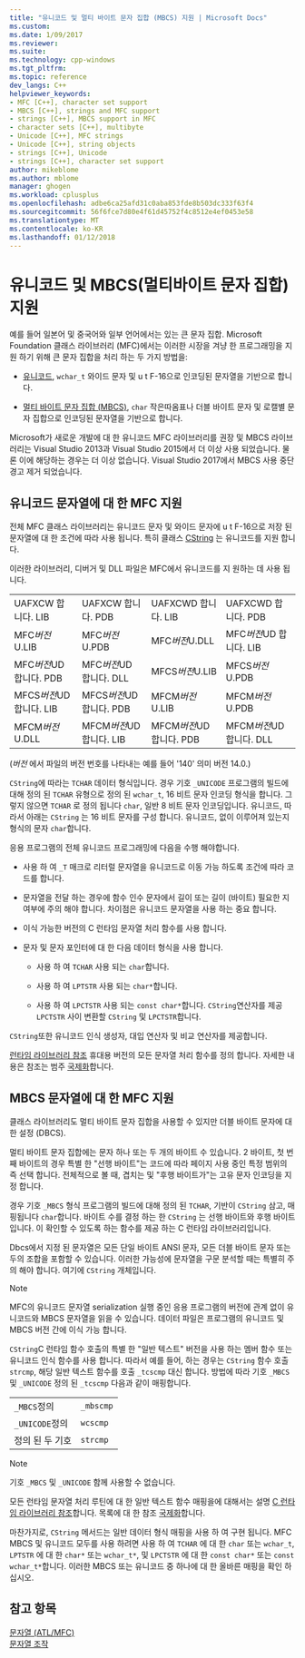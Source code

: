 ```yaml
---
title: "유니코드 및 멀티 바이트 문자 집합 (MBCS) 지원 | Microsoft Docs"
ms.custom: 
ms.date: 1/09/2017
ms.reviewer: 
ms.suite: 
ms.technology: cpp-windows
ms.tgt_pltfrm: 
ms.topic: reference
dev_langs: C++
helpviewer_keywords:
- MFC [C++], character set support
- MBCS [C++], strings and MFC support
- strings [C++], MBCS support in MFC
- character sets [C++], multibyte
- Unicode [C++], MFC strings
- Unicode [C++], string objects
- strings [C++], Unicode
- strings [C++], character set support
author: mikeblome
ms.author: mblome
manager: ghogen
ms.workload: cplusplus
ms.openlocfilehash: adbe6ca25afd31c0aba853fde8b503dc333f63f4
ms.sourcegitcommit: 56f6fce7d80e4f61d45752f4c8512e4ef0453e58
ms.translationtype: MT
ms.contentlocale: ko-KR
ms.lasthandoff: 01/12/2018
---
```

# <a name="unicode-and-multibyte-character-set-mbcs-support"></a>유니코드 및 MBCS(멀티바이트 문자 집합) 지원

예를 들어 일본어 및 중국어와 일부 언어에서는 있는 큰 문자 집합. Microsoft Foundation 클래스 라이브러리 (MFC)에서는 이러한 시장을 겨냥 한 프로그래밍을 지원 하기 위해 큰 문자 집합을 처리 하는 두 가지 방법을:

- [유니코드](#mfc-support-for-unicode-strings), `wchar_t` 와이드 문자 및 u t F-16으로 인코딩된 문자열을 기반으로 합니다.

- [멀티 바이트 문자 집합 (MBCS)](#mfc-support-for-mbcs-strings), `char` 작은따옴표나 더블 바이트 문자 및 로캘별 문자 집합으로 인코딩된 문자열을 기반으로 합니다.

Microsoft가 새로운 개발에 대 한 유니코드 MFC 라이브러리를 권장 및 MBCS 라이브러리는 Visual Studio 2013과 Visual Studio 2015에서 더 이상 사용 되었습니다. 물론 이에 해당하는 경우는 더 이상 없습니다. Visual Studio 2017에서 MBCS 사용 중단 경고 제거 되었습니다.

## <a name="mfc-support-for-unicode-strings"></a>유니코드 문자열에 대 한 MFC 지원

전체 MFC 클래스 라이브러리는 유니코드 문자 및 와이드 문자에 u t F-16으로 저장 된 문자열에 대 한 조건에 따라 사용 됩니다. 특히 클래스 [CString](../atl-mfc-shared/reference/cstringt-class.md) 는 유니코드를 지원 합니다.

이러한 라이브러리, 디버거 및 DLL 파일은 MFC에서 유니코드를 지 원하는 데 사용 됩니다.

|||||
|-|-|-|-|
|UAFXCW 합니다. LIB|UAFXCW 합니다. PDB|UAFXCWD 합니다. LIB|UAFXCWD 합니다. PDB|
|MFC*버전*U.LIB|MFC*버전*U.PDB|MFC*버전*U.DLL|MFC*버전*UD 합니다. LIB|
|MFC*버전*UD 합니다. PDB|MFC*버전*UD 합니다. DLL|MFCS*버전*U.LIB|MFCS*버전*U.PDB|
|MFCS*버전*UD 합니다. LIB|MFCS*버전*UD 합니다. PDB|MFCM*버전*U.LIB|MFCM*버전*U.PDB|
|MFCM*버전*U.DLL|MFCM*버전*UD 합니다. LIB|MFCM*버전*UD 합니다. PDB|MFCM*버전*UD 합니다. DLL|

(*버전* 에서 파일의 버전 번호를 나타내는 예를 들어 '140' 의미 버전 14.0.)

`CString`에 따라는 `TCHAR` 데이터 형식입니다. 경우 기호 `_UNICODE` 프로그램의 빌드에 대해 정의 된 `TCHAR` 유형으로 정의 된 `wchar_t`, 16 비트 문자 인코딩 형식을 합니다. 그렇지 않으면 `TCHAR` 로 정의 됩니다 `char`, 일반 8 비트 문자 인코딩입니다. 유니코드, 따라서 아래는 `CString` 는 16 비트 문자를 구성 합니다. 유니코드, 없이 이루어져 있는지 형식의 문자 `char`합니다.

응용 프로그램의 전체 유니코드 프로그래밍에 다음을 수행 해야합니다.

- 사용 하 여 `_T` 매크로 리터럴 문자열을 유니코드로 이동 가능 하도록 조건에 따라 코드를 합니다.

- 문자열을 전달 하는 경우에 함수 인수 문자에서 길이 또는 길이 (바이트) 필요한 지 여부에 주의 해야 합니다. 차이점은 유니코드 문자열을 사용 하는 중요 합니다.

- 이식 가능한 버전의 C 런타임 문자열 처리 함수를 사용 합니다.

- 문자 및 문자 포인터에 대 한 다음 데이터 형식을 사용 합니다.

   - 사용 하 여 `TCHAR` 사용 되는 `char`합니다.

   - 사용 하 여 `LPTSTR` 사용 되는 `char*`합니다.

   - 사용 하 여 `LPCTSTR` 사용 되는 `const char*`합니다. `CString`연산자를 제공 `LPCTSTR` 사이 변환할 `CString` 및 `LPCTSTR`합니다.

`CString`또한 유니코드 인식 생성자, 대입 연산자 및 비교 연산자를 제공합니다.

[런타임 라이브러리 참조](../c-runtime-library/c-run-time-library-reference.md) 휴대용 버전의 모든 문자열 처리 함수를 정의 합니다. 자세한 내용은 참조는 범주 [국제화](../c-runtime-library/internationalization.md)합니다.

## <a name="mfc-support-for-mbcs-strings"></a>MBCS 문자열에 대 한 MFC 지원

클래스 라이브러리도 멀티 바이트 문자 집합을 사용할 수 있지만 더블 바이트 문자에 대 한 설정 (DBCS).

멀티 바이트 문자 집합에는 문자 하나 또는 두 개의 바이트 수 있습니다. 2 바이트, 첫 번째 바이트의 경우 특별 한 "선행 바이트"는 코드에 따라 페이지 사용 중인 특정 범위의 즉 선택 합니다. 전체적으로 볼 때, 겹치는 및 "후행 바이트가"는 고유 문자 인코딩을 지정 합니다.

경우 기호 `_MBCS` 형식 프로그램의 빌드에 대해 정의 된 `TCHAR`, 기반이 `CString` 삼고, 매핑됩니다 `char`합니다. 바이트 수를 결정 하는 한 `CString` 는 선행 바이트와 후행 바이트입니다. 이 확인할 수 있도록 하는 함수를 제공 하는 C 런타임 라이브러리입니다.

Dbcs에서 지정 된 문자열은 모든 단일 바이트 ANSI 문자, 모든 더블 바이트 문자 또는 두의 조합을 포함할 수 있습니다. 이러한 가능성에 문자열을 구문 분석할 때는 특별히 주의 해야 합니다. 여기에 `CString` 개체입니다.

> [!NOTE]
> MFC의 유니코드 문자열 serialization 실행 중인 응용 프로그램의 버전에 관계 없이 유니코드와 MBCS 문자열을 읽을 수 있습니다. 데이터 파일은 프로그램의 유니코드 및 MBCS 버전 간에 이식 가능 합니다.

`CString`C 런타임 함수 호출의 특별 한 "일반 텍스트" 버전을 사용 하는 멤버 함수 또는 유니코드 인식 함수를 사용 합니다. 따라서 예를 들어, 하는 경우는 `CString` 함수 호출 `strcmp`, 해당 일반 텍스트 함수를 호출 `_tcscmp` 대신 합니다. 방법에 따라 기호 `_MBCS` 및 `_UNICODE` 정의 된 `_tcscmp` 다음과 같이 매핑합니다.

|||
|-|-|
|`_MBCS`정의|`_mbscmp`|
|`_UNICODE`정의|`wcscmp`|
|정의 된 두 기호|`strcmp`|

> [!NOTE]
> 기호 `_MBCS` 및 `_UNICODE` 함께 사용할 수 없습니다.

모든 런타임 문자열 처리 루틴에 대 한 일반 텍스트 함수 매핑을에 대해서는 설명 [C 런타임 라이브러리 참조](../c-runtime-library/c-run-time-library-reference.md)합니다. 목록에 대 한 참조 [국제화](../c-runtime-library/internationalization.md)합니다.

마찬가지로, `CString` 메서드는 일반 데이터 형식 매핑을 사용 하 여 구현 됩니다. MFC MBCS 및 유니코드 모두를 사용 하려면 사용 하 여 `TCHAR` 에 대 한 `char` 또는 `wchar_t`, `LPTSTR` 에 대 한 `char*` 또는 `wchar_t*`, 및 `LPCTSTR` 에 대 한 `const char*` 또는 `const wchar_t*`합니다. 이러한 MBCS 또는 유니코드 중 하나에 대 한 올바른 매핑을 확인 하십시오.

## <a name="see-also"></a>참고 항목

[문자열 (ATL/MFC)](../atl-mfc-shared/strings-atl-mfc.md)  
[문자열 조작](../c-runtime-library/string-manipulation-crt.md)  
